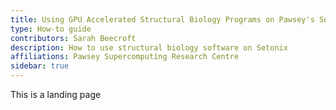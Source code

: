```yaml
---
title: Using GPU Accelerated Structural Biology Programs on Pawsey's Setonix AMD System
type: How-to guide
contributors: Sarah Beecroft
description: How to use structural biology software on Setonix
affiliations: Pawsey Supercomputing Research Centre
sidebar: true
---
```

This is a landing page
